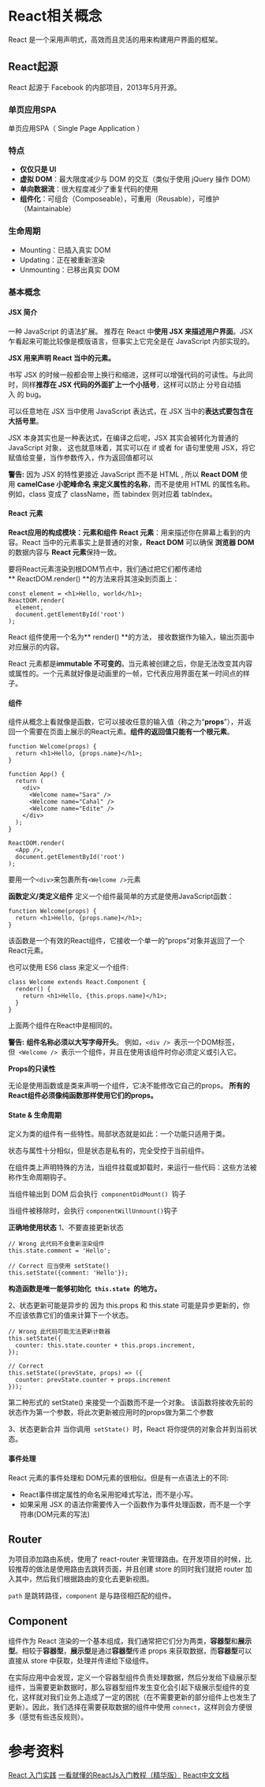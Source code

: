 # React相关概念
React 是一个采用声明式，高效而且灵活的用来构建用户界面的框架。

## React起源
React 起源于 Facebook 的内部项目，2013年5月开源。

### 单页应用SPA
单页应用SPA（ Single Page Application ）

### 特点
>
 + **仅仅只是 UI**
 + **虚拟 DOM**：最大限度减少与 DOM 的交互（类似于使用 jQuery 操作 DOM）
 + **单向数据流**：很大程度减少了重复代码的使用
 + **组件化**：可组合（Composeable），可重用（Reusable），可维护（Maintainable）
 
### 生命周期
> 
 + Mounting：已插入真实 DOM
 + Updating：正在被重新渲染
 + Unmounting：已移出真实 DOM

### 基本概念

#### JSX 简介
一种 JavaScript 的语法扩展。 推荐在 React 中**使用 JSX 来描述用户界面**。JSX 乍看起来可能比较像是模版语言，但事实上它完全是在 JavaScript 内部实现的。

**JSX 用来声明 React 当中的元素。**

书写 JSX 的时候一般都会带上换行和缩进，这样可以增强代码的可读性。与此同时，同样**推荐在 JSX 代码的外面扩上一个小括号**，这样可以防止 分号自动插入 的 bug。

可以任意地在 JSX 当中使用 JavaScript 表达式，在 JSX 当中的**表达式要包含在大括号里**。

JSX 本身其实也是一种表达式，在编译之后呢，JSX 其实会被转化为普通的 JavaScript 对象，
这也就意味着，其实可以在 if 或者 for 语句里使用 JSX，将它赋值给变量，当作参数传入，作为返回值都可以

>
**警告:**
因为 JSX 的特性更接近 JavaScript 而不是 HTML , 所以 **React DOM** 使用 **camelCase 小驼峰命名 来定义属性的名称**，而不是使用 HTML 的属性名称。
例如，class 变成了 className，而 tabindex 则对应着 tabIndex。

#### React 元素

**React应用的构成模块：元素和组件**
**React 元素**：用来描述你在屏幕上看到的内容。React 当中的元素事实上是普通的对象，**React DOM** 可以确保 **浏览器 DOM** 的数据内容与 **React 元素**保持一致。

要将React元素渲染到根DOM节点中，我们通过把它们都传递给** ReactDOM.render() **的方法来将其渲染到页面上：
```
const element = <h1>Hello, world</h1>;
ReactDOM.render(
  element,
  document.getElementById('root')
);
```

React 组件使用一个名为** render() **的方法， 接收数据作为输入，输出页面中对应展示的内容。 

React 元素都是**immutable 不可变的**。当元素被创建之后，你是无法改变其内容或属性的。一个元素就好像是动画里的一帧，它代表应用界面在某一时间点的样子。

#### 组件

组件从概念上看就像是函数，它可以接收任意的输入值（称之为“**props**”），并返回一个需要在页面上展示的React元素。**组件的返回值只能有一个根元素**。
```
function Welcome(props) {
  return <h1>Hello, {props.name}</h1>;
}

function App() {
  return (
    <div>
      <Welcome name="Sara" />
      <Welcome name="Cahal" />
      <Welcome name="Edite" />
    </div>
  );
}

ReactDOM.render(
  <App />,
  document.getElementById('root')
);
```
要用一个`<div>`来包裹所有`<Welcome />`元素

**函数定义/类定义组件**
定义一个组件最简单的方式是使用JavaScript函数：
```
function Welcome(props) {
  return <h1>Hello, {props.name}</h1>;
}
```
该函数是一个有效的React组件，它接收一个单一的“props”对象并返回了一个React元素。

也可以使用 ES6 class 来定义一个组件:
```
class Welcome extends React.Component {
  render() {
    return <h1>Hello, {this.props.name}</h1>;
  }
}
```
上面两个组件在React中是相同的。

>
**警告:**
**组件名称必须以大写字母开头**。
例如，`<div /> `表示一个DOM标签，但` <Welcome /> `表示一个组件，并且在使用该组件时你必须定义或引入它。

**Props的只读性**

无论是使用函数或是类来声明一个组件，它决不能修改它自己的props。
**所有的React组件必须像纯函数那样使用它们的props。**

#### State & 生命周期

定义为类的组件有一些特性。局部状态就是如此：一个功能只适用于类。

状态与属性十分相似，但是状态是私有的，完全受控于当前组件。

在组件类上声明特殊的方法，当组件挂载或卸载时，来运行一些代码：这些方法被称作生命周期钩子。

当组件输出到 DOM 后会执行` componentDidMount() `钩子

当组件被移除时，会执行 `componentWillUnmount()`钩子

**正确地使用状态**
1、不要直接更新状态
```
// Wrong 此代码不会重新渲染组件
this.state.comment = 'Hello';

// Correct 应当使用 setState()
this.setState({comment: 'Hello'});
```
**构造函数是唯一能够初始化` this.state `的地方。**

2、状态更新可能是异步的
因为 this.props 和 this.state 可能是异步更新的，你不应该依靠它们的值来计算下一个状态。
```
// Wrong 此代码可能无法更新计数器
this.setState({
  counter: this.state.counter + this.props.increment,
});

// Correct
this.setState((prevState, props) => ({
  counter: prevState.counter + props.increment
}));
```
第二种形式的 setState() 来接受一个函数而不是一个对象。 该函数将接收先前的状态作为第一个参数，将此次更新被应用时的props做为第二个参数

3、状态更新合并
当你调用` setState() `时，React 将你提供的对象合并到当前状态。

#### 事件处理

React 元素的事件处理和 DOM元素的很相似。但是有一点语法上的不同:

* React事件绑定属性的命名采用驼峰式写法，而不是小写。
* 如果采用 JSX 的语法你需要传入一个函数作为事件处理函数，而不是一个字符串(DOM元素的写法)


## Router

为项目添加路由系统，使用了 react-router 来管理路由。在开发项目的时候，比较推荐的做法是使用路由去跳转页面，并且创建 store 的同时我们就把 router 加入其中，然后我们根据路由的变化去更新视图。

`path` 是跳转路径，`component` 是与路径相匹配的组件。

## Component

组件作为 React 渲染的一个基本组成，我们通常把它们分为两类，**容器型**和**展示型**。相较于**容器型**，**展示型**是通过**容器型**传递 props 来获取数据，而**容器型**可以直接从 store 中获取，处理并传递给下级组件。

在实际应用中会发现，定义一个容器型组件负责处理数据，然后分发给下级展示型组件，当需要更新数据时，那么容器型组件发生变化会引起下级展示型组件的变化，这样就对我们业务上造成了一定的困扰（在不需要更新的部分组件上也发生了更新）。因此，我们选择在需要获取数据的组件中使用 `connect`，这样则会方便很多（感觉有些违反规则）。



# 参考资料
[React 入门实践](https://segmentfault.com/a/1190000004570818)
[一看就懂的ReactJs入门教程（精华版）](http://www.cocoachina.com/webapp/20150721/12692.html)
[React中文文档](https://doc.react-china.org/)


